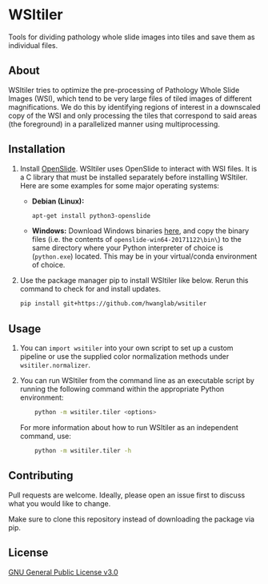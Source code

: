 # WSItiler
Tools for dividing pathology whole slide images into tiles and save them as individual files.

## About

WSItiler tries to optimize the pre-processing of Pathology Whole Slide Images (WSI), which tend to be very large files of tiled images of different magnifications. We do this by identifying regions of interest in a downscaled copy of the WSI and only processing the tiles that correspond to said areas (the foreground) in a parallelized manner using multiprocessing.

## Installation

1. Install [OpenSlide](https://openslide.org). WSItiler uses OpenSlide to interact with WSI files. It is a C library that must be installed separately before installing WSItiler. Here are some examples for some major operating systems:

    * **Debian (Linux):**
        ```bash
        apt-get install python3-openslide
        ```
    * **Windows:** Download Windows binaries [here](https://openslide.org/download/), and copy the binary files (i.e. the contents of ```openslide-win64-20171122\bin\```) to the same directory where your Python interpreter of choice is (```python.exe```) located. This may be in your virtual/conda environment of choice.

1. Use the package manager pip to install WSItiler like below. Rerun this command to check for and install updates.

    ```bash
    pip install git+https://github.com/hwanglab/wsitiler
    ```

## Usage

1. You can ```import wsitiler``` into your own script to set up a custom pipeline or use the supplied color normalization methods under ```wsitiler.normalizer```.
1. You can run WSItiler from the command line as an executable script by running the following command within the appropriate Python environment:

    ```bash
        python -m wsitiler.tiler <options>
    ```
    For more information about how to run WSItiler as an independent command, use:
    ```bash
        python -m wsitiler.tiler -h
    ```


## Contributing
Pull requests are welcome. Ideally, please open an issue first to discuss what you would like to change.

Make sure to clone this repository instead of downloading the package via pip.

## License
[GNU General Public License v3.0](https://choosealicense.com/licenses/gpl-3.0/)